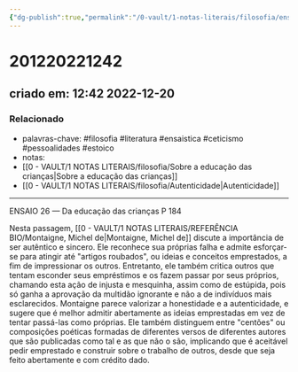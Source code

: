 ```yaml
---
{"dg-publish":true,"permalink":"/0-vault/1-notas-literais/filosofia/ensaio-26-autenticidade-dedc/","tags":["filosofia","literatura","ensaistica","ceticismo","pessoalidades","estoico"],"dgHomeLink":true,"dgShowLocalGraph":true,"dgShowFileTree":true,"noteIcon":""}
---
```


# 201220221242
## criado em: 12:42 2022-12-20

### Relacionado
- palavras-chave: #filosofia #literatura #ensaistica #ceticismo #pessoalidades #estoico 
- notas: 
- [[0 - VAULT/1 NOTAS LITERAIS/filosofia/Sobre a educação das crianças\|Sobre a educação das crianças]]
- [[0 - VAULT/1 NOTAS LITERAIS/filosofia/Autenticidade\|Autenticidade]]
---
ENSAIO 26 — Da educação das crianças
P 184

Nesta passagem, [[0 - VAULT/1 NOTAS LITERAIS/REFERÊNCIA BIO/Montaigne, Michel de\|Montaigne, Michel de]] discute a importância de ser autêntico e sincero. Ele reconhece sua próprias falha e admite esforçar-se para atingir até "artigos roubados", ou ideias e conceitos emprestados, a fim de impressionar os outros. Entretanto, ele também critica outros que tentam esconder seus empréstimos e os fazem passar por seus próprios, chamando esta ação de injusta e mesquinha, assim como de estúpida, pois só ganha a aprovação da multidão ignorante e não a de indivíduos mais esclarecidos. Montaigne parece valorizar a honestidade e a autenticidade, e sugere que é melhor admitir abertamente as ideias emprestadas em vez de tentar passá-las como próprias. Ele também distinguem entre "centões" ou composições poéticas formadas de diferentes versos de diferentes autores que são publicadas como tal e as que não o são, implicando que é aceitável pedir emprestado e construir sobre o trabalho de outros, desde que seja feito abertamente e com crédito dado.